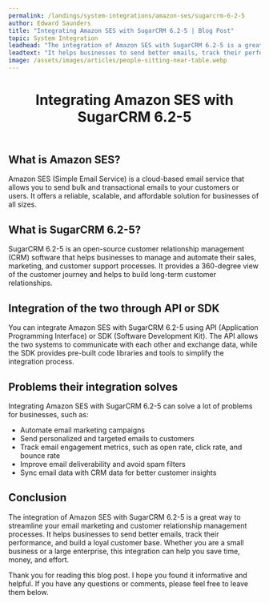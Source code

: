 ```yaml
---
permalink: /landings/system-integrations/amazon-ses/sugarcrm-6-2-5
author: Edward Saunders
title: "Integrating Amazon SES with SugarCRM 6.2-5 | Blog Post"
topic: System Integration
leadhead: "The integration of Amazon SES with SugarCRM 6.2-5 is a great way to streamline your email marketing and customer relationship management processes"
leadtext: "It helps businesses to send better emails, track their performance, and build a loyal customer base. Whether you are a small business or a large enterprise, this integration can help you save time, money, and effort."
image: /assets/images/articles/people-sitting-near-table.webp
---
```

<div class="arttext">    <header>
      <h1>Integrating Amazon SES with SugarCRM 6.2-5</h1>
    </header>
    <section>
      <h2>What is Amazon SES?</h2>
      <p>Amazon SES (Simple Email Service) is a cloud-based email service that allows you to send bulk and transactional emails to your customers or users. It offers a reliable, scalable, and affordable solution for businesses of all sizes.</p>
      <h2>What is SugarCRM 6.2-5?</h2>
      <p>SugarCRM 6.2-5 is an open-source customer relationship management (CRM) software that helps businesses to manage and automate their sales, marketing, and customer support processes. It provides a 360-degree view of the customer journey and helps to build long-term customer relationships.</p>
      <h2>Integration of the two through API or SDK</h2>
      <p>You can integrate Amazon SES with SugarCRM 6.2-5 using API (Application Programming Interface) or SDK (Software Development Kit). The API allows the two systems to communicate with each other and exchange data, while the SDK provides pre-built code libraries and tools to simplify the integration process.</p>
      <h2>Problems their integration solves</h2>
      <p>Integrating Amazon SES with SugarCRM 6.2-5 can solve a lot of problems for businesses, such as:</p>
      <ul>
        <li>Automate email marketing campaigns</li>
        <li>Send personalized and targeted emails to customers</li>
        <li>Track email engagement metrics, such as open rate, click rate, and bounce rate</li>
        <li>Improve email deliverability and avoid spam filters</li>
        <li>Sync email data with CRM data for better customer insights</li>
      </ul>
      <h2>Conclusion</h2>
      <p>The integration of Amazon SES with SugarCRM 6.2-5 is a great way to streamline your email marketing and customer relationship management processes. It helps businesses to send better emails, track their performance, and build a loyal customer base. Whether you are a small business or a large enterprise, this integration can help you save time, money, and effort.</p>
      <p>Thank you for reading this blog post. I hope you found it informative and helpful. If you have any questions or comments, please feel free to leave them below.</p>
    </section>
</div>